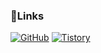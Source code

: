 
### 🔗Links
<a href = "https://github.com/hyunjin-h"><img alt="GitHub" src ="https://img.shields.io/badge/GitHub-181717.svg?&style=for-the-badge&logo=GitHub&logoColor=white"/></a>
<a href = "https://hyunjini.tistory.com/"><img alt="Tistory" src ="https://img.shields.io/badge/Tistory-eeeeee.svg?&style=for-the-badge&logo=Tistory&logoColor=black"/></a>

